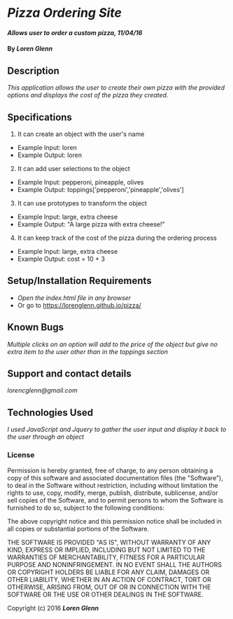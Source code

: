 # _Pizza Ordering Site_

#### _Allows user to order a custom pizza, 11/04/16_

#### By _**Loren Glenn**_

## Description

_This application allows the user to create their own pizza with the provided options and displays the cost of the pizza they created._

## Specifications

1. It can create an object with the user's name
  * Example Input: loren
  * Example Output: loren

2. It can add user selections to the object
  * Example Input: pepperoni, pineapple, olives
  * Example Output: toppings['pepperoni','pineapple','olives']

3. It can use prototypes to transform the object
  * Example Input: large, extra cheese
  * Example Output: "A large pizza with extra cheese!"

4. It can keep track of the cost of the pizza during the ordering process
  * Example Input: large, extra cheese
  * Example Output: cost = 10 + 3

## Setup/Installation Requirements

* _Open the index.html file in any browser_
* Or go to https://lorenglenn.github.io/pizza/

## Known Bugs

_Multiple clicks on an option will add to the price of the object but give no extra item to the user other than in the toppings section_

## Support and contact details

_lorencglenn@gmail.com_

## Technologies Used

_I used JavaScript and Jquery to gather the user input and display it back to the user through an object_

### License

Permission is hereby granted, free of charge, to any person obtaining a copy of this software and associated documentation files (the "Software"), to deal in the Software without restriction, including without limitation the rights to use, copy, modify, merge, publish, distribute, sublicense, and/or sell copies of the Software, and to permit persons to whom the Software is furnished to do so, subject to the following conditions:

The above copyright notice and this permission notice shall be included in all copies or substantial portions of the Software.

THE SOFTWARE IS PROVIDED "AS IS", WITHOUT WARRANTY OF ANY KIND, EXPRESS OR IMPLIED, INCLUDING BUT NOT LIMITED TO THE WARRANTIES OF MERCHANTABILITY, FITNESS FOR A PARTICULAR PURPOSE AND NONINFRINGEMENT. IN NO EVENT SHALL THE AUTHORS OR COPYRIGHT HOLDERS BE LIABLE FOR ANY CLAIM, DAMAGES OR OTHER LIABILITY, WHETHER IN AN ACTION OF CONTRACT, TORT OR OTHERWISE, ARISING FROM, OUT OF OR IN CONNECTION WITH THE SOFTWARE OR THE USE OR OTHER DEALINGS IN THE SOFTWARE.

Copyright (c) 2016 **_Loren Glenn_**
